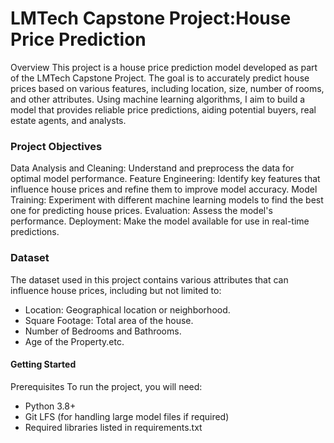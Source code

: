 # LMTech Capstone Project:House Price Prediction
Overview
This project is a house price prediction model developed as part of the LMTech Capstone Project. The goal is to accurately predict house prices based on various features, including location, size, number of rooms, and other attributes. Using machine learning algorithms, I aim to build a model that provides reliable price predictions, aiding potential buyers, real estate agents, and analysts.

### Project Objectives
Data Analysis and Cleaning: Understand and preprocess the data for optimal model performance.
Feature Engineering: Identify key features that influence house prices and refine them to improve model accuracy.
Model Training: Experiment with different machine learning models to find the best one for predicting house prices.
Evaluation: Assess the model's performance.
Deployment: Make the model available for use in real-time predictions.

### Dataset
The dataset used in this project contains various attributes that can influence house prices, including but not limited to:

- Location: Geographical location or neighborhood.
- Square Footage: Total area of the house.
- Number of Bedrooms and Bathrooms.
- Age of the Property.etc.

#### Getting Started
Prerequisites
To run the project, you will need:

- Python 3.8+
- Git LFS (for handling large model files if required)
- Required libraries listed in requirements.txt
